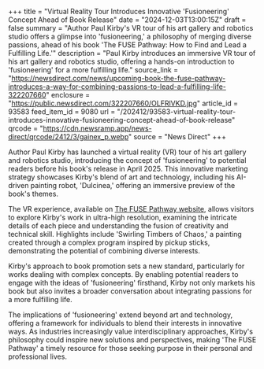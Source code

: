 +++
title = "Virtual Reality Tour Introduces Innovative 'Fusioneering' Concept Ahead of Book Release"
date = "2024-12-03T13:00:15Z"
draft = false
summary = "Author Paul Kirby's VR tour of his art gallery and robotics studio offers a glimpse into 'fusioneering,' a philosophy of merging diverse passions, ahead of his book 'The FUSE Pathway: How to Find and Lead a Fulfilling Life.'"
description = "Paul Kirby introduces an immersive VR tour of his art gallery and robotics studio, offering a hands-on introduction to 'fusioneering' for a more fulfilling life."
source_link = "https://newsdirect.com/news/upcoming-book-the-fuse-pathway-introduces-a-way-for-combining-passions-to-lead-a-fulfilling-life-322207660"
enclosure = "https://public.newsdirect.com/322207660/OLFRlVKD.jpg"
article_id = 93583
feed_item_id = 9080
url = "/202412/93583-virtual-reality-tour-introduces-innovative-fusioneering-concept-ahead-of-book-release"
qrcode = "https://cdn.newsramp.app/news-direct/qrcode/2412/3/gainex_p.webp"
source = "News Direct"
+++

<p>Author Paul Kirby has launched a virtual reality (VR) tour of his art gallery and robotics studio, introducing the concept of 'fusioneering' to potential readers before his book's release in April 2025. This innovative marketing strategy showcases Kirby's blend of art and technology, including his AI-driven painting robot, 'Dulcinea,' offering an immersive preview of the book's themes.</p><p>The VR experience, available on <a href='https://thefusepathway.com' rel='nofollow' target='_blank'>The FUSE Pathway website</a>, allows visitors to explore Kirby's work in ultra-high resolution, examining the intricate details of each piece and understanding the fusion of creativity and technical skill. Highlights include 'Swirling Timbers of Chaos,' a painting created through a complex program inspired by pickup sticks, demonstrating the potential of combining diverse interests.</p><p>Kirby's approach to book promotion sets a new standard, particularly for works dealing with complex concepts. By enabling potential readers to engage with the ideas of 'fusioneering' firsthand, Kirby not only markets his book but also invites a broader conversation about integrating passions for a more fulfilling life.</p><p>The implications of 'fusioneering' extend beyond art and technology, offering a framework for individuals to blend their interests in innovative ways. As industries increasingly value interdisciplinary approaches, Kirby's philosophy could inspire new solutions and perspectives, making 'The FUSE Pathway' a timely resource for those seeking purpose in their personal and professional lives.</p>